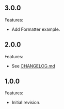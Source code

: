 ## 3.0.0
Features:
  - Add Formatter example.
  
## 2.0.0
Features:
  - See [CHANGELOG.md](com.microej.examples.eclasspath.logging/CHANGELOG.md)

## 1.0.0
Features:
  - Initial revision.
